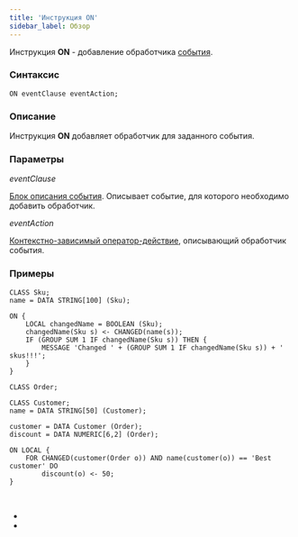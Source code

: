 ```yaml
---
title: 'Инструкция ON'
sidebar_label: Обзор
---
```


Инструкция **ON** - добавление обработчика [события](Events.md).

### Синтаксис 

    ON eventClause eventAction;

### Описание

Инструкция **ON** добавляет обработчик для заданного события. 

### Параметры

*eventClause*

[Блок описания события](Event_description_block.md). Описывает событие, для которого необходимо добавить обработчик.

*eventAction*

[Контекстно-зависимый оператор-действие](Action_operator.md#contextdependent), описывающий обработчик события.

### Примеры

```lsf
CLASS Sku;
name = DATA STRING[100] (Sku);

ON {
    LOCAL changedName = BOOLEAN (Sku);
    changedName(Sku s) <- CHANGED(name(s));
    IF (GROUP SUM 1 IF changedName(Sku s)) THEN {
        MESSAGE 'Changed ' + (GROUP SUM 1 IF changedName(Sku s)) + ' skus!!!';
    }
}

CLASS Order;

CLASS Customer;
name = DATA STRING[50] (Customer);

customer = DATA Customer (Order);
discount = DATA NUMERIC[6,2] (Order);

ON LOCAL {
    FOR CHANGED(customer(Order o)) AND name(customer(o)) == 'Best customer' DO
        discount(o) <- 50;
}
```

 

*  
*
